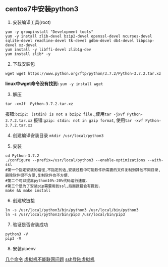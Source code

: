 ## centos7中安装python3
1. 安装编译工具(root)
```shell
yum -y groupinstall "Development tools"
yum -y install zlib-devel bzip2-devel openssl-devel ncurses-devel sqlite-devel readline-devel tk-devel gdbm-devel db4-devel libpcap-devel xz-devel
yum install -y libffi-devel zlib1g-dev
yum install zlib* -y
```
2. 下载安装包
```shell
wget wget https://www.python.org/ftp/python/3.7.2/Python-3.7.2.tar.xz
```
**linux中wget命令没有找到:**
`yum -y install wget`

3. 解压
```shell
tar -xvJf  Python-3.7.2.tar.xz
```
报错:`bzip2: (stdin) is not a bzip2 file.`,使用`tar -jxvf Python-3.7.2.tar.xz`
报错:`gzip: stdin: not in gzip format`, 使用`tar -xvf Python-3.7.2.tar.xz`

4. 创建编译安装目录
`mkdir /usr/local/python3`

5. 安装
```shell
cd Python-3.7.2
./configure --prefix=/usr/local/python3 --enable-optimizations --with-ssl
#第一个指定安装的路径,不指定的话,安装过程中可能软件所需要的文件复制到其他不同目录,删除软件很不方便,复制软件也不方便.
#第二个可以提高python10%-20%代码运行速度.
#第三个是为了安装pip需要用到ssl,后面报错会有提到.
make && make install
```

6. 创建软链接
```shell
ln -s /usr/local/python3/bin/python3 /usr/local/bin/python3
ln -s /usr/local/python3/bin/pip3 /usr/local/bin/pip3
```

7. 验证是否安装成功
```shell
python3 -V
pip3 -V
```

8. 安装pipenv

[几个命令](https://www.cnblogs.com/ZGreMount/p/7668749.html)
[虚拟机不能联网问题](https://blog.csdn.net/cyn_653620/article/details/80301540)
[ssh登陆虚拟机](https://www.cnblogs.com/lxg0/p/6413965.html)
